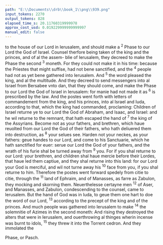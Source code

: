 ```yaml
---
path: "E:\\Documents\\drb\\book_1\\png\\939.png"
input_tokens: 2270
output_tokens: 828
elapsed_time_s: 20.11760319999978
approx_cost_usd: 0.019229999999999997
manual_edit: false
---
```

to the house of our Lord in Ierusalem, and should make a
<sup>2</sup> Phase to our Lord the God of Israel. Counsel therfore
being taken of the king and the princes, and of al the assem-
blie of Ierusalem, they decreed to make the Phase the second
<sup>3</sup> moneth. For they could not make it in his time: because
the Priestes that might suffise, had not bene sanctified, and the
<sup>4</sup> people had not as yet bene gathered into Ierusalem. And
<sup>5</sup> the word pleased the king, and al the multitude. And they
decreed to send messengers into al Israel from Bersabee vnto
dan, that they should come, and make the Phase to our Lord
the God of Israel in Ierusalem: for manie had not made it as
<sup>6</sup> is prescribed by the law. And the postes went forth with
letters of commandement from the king, and his princes,
into al Israel and Iuda, according to that, which the king had
commanded, proclaming: Children of Israel returne ye
to our Lord the God of Abraham, and Isaac, and Israel: and
he wil returne to the remnant, that hath escaped the hand of
<sup>7</sup> the king of the Assyrians. Become not as your fathers, and
brethren, which haue reuolted from our Lord the God of
their fathers, who hath deliuered them into destruction, as
<sup>8</sup> your selues see. Harden not your neckes, as your fathers:
geue handes to our Lord, and come to his Sanctuarie, which
he hath sanctified for euer: serue our Lord the God of your
fathers, and the wrath of his furie shal be turned away from
<sup>9</sup> you. For if you shal returne to our Lord: your brethren,
and children shal haue mercie before their Lordes, that haue
led them captiue, and they shal returne into this land: for
our Lord your God is merciful, and wil not turne away his
<sup>10</sup> face from you, if you shal returne to him. Therefore the
postes went forward spedely from citie to citie, through the
<sup>11</sup> land of Ephraim, and of Manasses, as farre as Zabulon, they
mocking and skorning them. Neuerthelesse certayne men
<sup>12</sup> of Aser, and Manasses, and Zabulon, condescending to the
counsel, came to Ierusalem. But the hand of God was in
Iuda, to geue them one hart to doe the word of our Lord,
<sup>13</sup> according to the precept of the king and of the princes.
And much people was gathered into Ierusalem to make
<sup>14</sup> the solemnitie of Azimes in the second moneth: And
rising they destroyed the alters that were in Ierusalem, and
ouerthrowing al thinges wherin incense was burnt to idols,
<sup>15</sup> they threw it into the Torrent cedron. And they immolated
the

[^1]: Ezechias.

[^2]: PARALIPOMENON. 919

<aside>Phase, or Pasch.</aside>